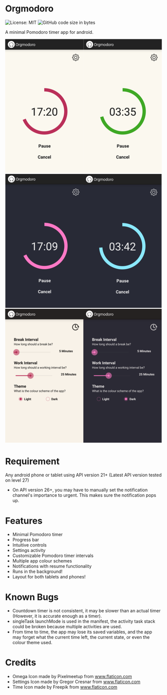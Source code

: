 # Orgmodoro

![License: MIT](https://img.shields.io/github/license/codeprentice-org/fanotify.svg)
![GitHub code size in bytes](https://img.shields.io/github/languages/code-size/codeprentice-org/fanotify.svg)

A minimal Pomodoro timer app for android.

![Light theme: work and break mode](img/lightDemo.png "Light theme: work and break mode")
![Dark theme: work and break mode](img/darkDemo.png "Dark theme: work and break mode")
![Settings activity: light and dark mode](img/settingsDemo.png "Settings activity: light and dark mode")

# Requirement
Any android phone or tablet using API version 21+ (Latest API version tested on level 27)
- On API version 26+, you may have to manually set the notification channel's importance to urgent. This makes sure the notification pops up.

# Features
- Minimal Pomodoro timer
- Progress bar
- Intuitive controls
- Settings activity
- Customizable Pomodoro timer intervals
- Multiple app colour schemes
- Notifications with resume functionality
- Runs in the background!
- Layout for both tablets and phones!

# Known Bugs
- Countdown timer is not consistent, it may be slower than an actual timer (However, it is accurate enough as a timer).
- singleTask launchMode is used in the manifest, the activity task stack could be broken because multiple activities are used. 
- From time to time, the app may lose its saved variables, and the app may forget what the current time left, the current state, or even the colour theme used. 

# Credits
 - Omega Icon made by Pixelmeetup from www.flaticon.com
 - Settings Icon made by Gregor Cresnar from www.flaticon.com
 - Time Icon made by Freepik from www.flaticon.com
